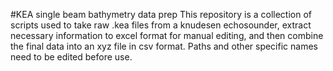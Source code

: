 #KEA single beam bathymetry data prep
This repository is a collection of scripts used to take raw .kea files from a knudesen echosounder, extract necessary information to excel format for manual editing, and then combine the final data into an xyz file in csv format.
Paths and other specific names need to be edited before use.